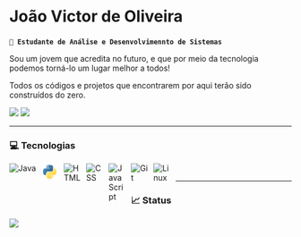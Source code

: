 # João Victor de Oliveira

**` 🔭 Estudante de Análise e Desenvolvimennto de Sistemas `**

  <p>Sou um jovem que acredita no futuro, e que por meio da tecnologia podemos torná-lo um lugar melhor a todos!</p>
  <p>Todos os códigos e projetos que encontrarem por aqui terão sido construídos do zero.</p>

  <p>
      <a href="https://www.linkedin.com/in/jo%C3%A3o-victor-de-oliveira-carvalho-ferreira-695758242/" target="_blank">
        <img src="https://img.shields.io/badge/-LinkedIn-%230077B5?style=for-the-badge&logo=linkedin&logoColor=white"  target="_blank"></a>
      <a href = "mailto:1710.oliveira@gmail.com">
        <img src="https://img.shields.io/badge/-Gmail-%23333?style=for-the-badge&logo=gmail&logoColor=white" target="_blank"></a>
  </p>

---

### 💻 Tecnologias
  <img align="left" alt="Java" height="30" style="padding-right:10px;" src="https://icongr.am/devicon/java-original.svg?size=128&color=currentColor"/>
  <img align="left" alt="Python" height="30" style="padding-right:10px;" src="https://raw.githubusercontent.com/devicons/devicon/master/icons/python/python-original.svg"/>
  <img align="left" alt="HTML" width="30px" style="padding-right:10px;" src="https://cdn.jsdelivr.net/gh/devicons/devicon/icons/html5/html5-plain.svg"/>
  <img align="left" alt="CSS" width="30px" style="padding-right:10px;" src="https://cdn.jsdelivr.net/gh/devicons/devicon/icons/css3/css3-plain.svg"/>
  <img align="left" alt="JavaScript" width="30px" style="padding-right:10px;" src="https://cdn.jsdelivr.net/gh/devicons/devicon/icons/javascript/javascript-plain.svg"/>
  <img align="left" alt="Git" width="30px" style="padding-right:10px;" src="https://cdn.jsdelivr.net/gh/devicons/devicon/icons/git/git-original.svg"/>
  <img align="left" alt="Linux" width="30px" style="padding-right:10px;" src="https://cdn.jsdelivr.net/gh/devicons/devicon/icons/linux/linux-original.svg"/>
  <br />

---

### 📈 Status
  <img height="180em" src="https://github-readme-stats.vercel.app/api?username=eonegus&show_icons=true&theme=github_dark&include_all_commits=true&count_private=true"/>
